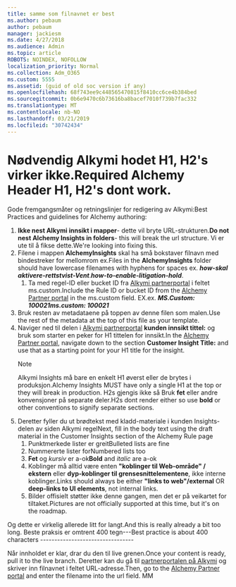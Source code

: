 ```yaml
---
title: samme som filnavnet er best
ms.author: pebaum
author: pebaum
manager: jackiesm
ms.date: 4/27/2018
ms.audience: Admin
ms.topic: article
ROBOTS: NOINDEX, NOFOLLOW
localization_priority: Normal
ms.collection: Adm_O365
ms.custom: 5555
ms.assetid: (guid of old soc version if any)
ms.openlocfilehash: 68f743ee9c448565470815f8410cc6ce4b384bed
ms.sourcegitcommit: 0b6e9470c6b73616ba8bacef7010f739b7fac332
ms.translationtype: MT
ms.contentlocale: nb-NO
ms.lasthandoff: 03/21/2019
ms.locfileid: "30742434"
---
```

# <a name="required-alchemy-header-h1-h2s-dont-work"></a><span data-ttu-id="4f217-102">Nødvendig Alkymi hodet H1, H2's virker ikke.</span><span class="sxs-lookup"><span data-stu-id="4f217-102">Required Alchemy Header H1, H2's dont work.</span></span>
<span data-ttu-id="4f217-103">Gode fremgangsmåter og retningslinjer for redigering av Alkymi:</span><span class="sxs-lookup"><span data-stu-id="4f217-103">Best Practices and guidelines for Alchemy authoring:</span></span>

1. <span data-ttu-id="4f217-104">**Ikke nest Alkymi innsikt i mapper**- dette vil bryte URL-strukturen.</span><span class="sxs-lookup"><span data-stu-id="4f217-104">**Do not nest Alchemy Insights in folders**- this will break the url structure.</span></span> <span data-ttu-id="4f217-105">Vi er ute til å fikse dette.</span><span class="sxs-lookup"><span data-stu-id="4f217-105">We're looking into fixing this.</span></span>
1. <span data-ttu-id="4f217-106">Filene i mappen **AlchemyInsights** skal ha små bokstaver filnavn med bindestreker for mellomrom ex.</span><span class="sxs-lookup"><span data-stu-id="4f217-106">Files in the **AlchemyInsights** folder should have lowercase filenames with hyphens for spaces ex.</span></span> <span data-ttu-id="4f217-107">***how-skal aktivere-rettstvist-Vent***.</span><span class="sxs-lookup"><span data-stu-id="4f217-107">***how-to-enable-litigation-hold***.</span></span>
    1. <span data-ttu-id="4f217-108">Ta med regel-ID eller bucket ID fra [Alkymi partnerportal](https://alchemyportal.azurewebsites.net) i feltet ms.custom.</span><span class="sxs-lookup"><span data-stu-id="4f217-108">Include the Rule ID or bucket ID from the [Alchemy Partner portal](https://alchemyportal.azurewebsites.net) in the ms.custom field.</span></span> <span data-ttu-id="4f217-109">EX.</span><span class="sxs-lookup"><span data-stu-id="4f217-109">ex.</span></span> <span data-ttu-id="4f217-110">***MS.Custom: 100021***</span><span class="sxs-lookup"><span data-stu-id="4f217-110">***ms.custom: 100021***</span></span>
1. <span data-ttu-id="4f217-111">Bruk resten av metadataene på toppen av denne filen som malen.</span><span class="sxs-lookup"><span data-stu-id="4f217-111">Use the rest of the metadata at the top of this file as your template.</span></span>
1. <span data-ttu-id="4f217-112">Naviger ned til delen i [Alkymi partnerportal](https://alchemyportal.azurewebsites.net) **kunden innsikt tittel:** og bruk som starter en peker for H1 tittelen for innsikt.</span><span class="sxs-lookup"><span data-stu-id="4f217-112">In the [Alchemy Partner portal](https://alchemyportal.azurewebsites.net), navigate down to the section **Customer Insight Title:** and use that as a starting point for your H1 title for the insight.</span></span> 
    > [!NOTE]
    > <span data-ttu-id="4f217-113">Alkymi Insights må bare en enkelt H1 øverst eller de brytes i produksjon.</span><span class="sxs-lookup"><span data-stu-id="4f217-113">Alchemy Insights MUST have only a single H1 at the top or they will break in production.</span></span> <span data-ttu-id="4f217-114">H2s gjengis ikke så Bruk **fet** eller andre konvensjoner på separate deler.</span><span class="sxs-lookup"><span data-stu-id="4f217-114">H2s dont render either so use **bold** or other conventions to signify separate sections.</span></span>
1. <span data-ttu-id="4f217-115">Deretter fyller du ut brødtekst med kladd-materiale i kunden Insights-delen av siden Alkymi regel</span><span class="sxs-lookup"><span data-stu-id="4f217-115">Next, fill in the body text using the draft material in the Customer Insights section of the Alchemy Rule page</span></span>
    1. <span data-ttu-id="4f217-116">Punktmerkede lister er greit</span><span class="sxs-lookup"><span data-stu-id="4f217-116">Bulleted lists are fine</span></span>
    1. <span data-ttu-id="4f217-117">Nummererte lister for</span><span class="sxs-lookup"><span data-stu-id="4f217-117">Numbered lists too</span></span>
    1. <span data-ttu-id="4f217-118">**Fet** og *kursiv* er a-ok</span><span class="sxs-lookup"><span data-stu-id="4f217-118">**Bold** and *italic* are a-ok</span></span>
    1. <span data-ttu-id="4f217-119">Koblinger må alltid være enten **"koblinger til Web-område" / ekstern** eller **dyp-koblinger til grensesnittelementene**, ikke interne koblinger.</span><span class="sxs-lookup"><span data-stu-id="4f217-119">Links should always be either **"links to web"/external** OR **deep-links to UI elements**, not internal links.</span></span>
    1. <span data-ttu-id="4f217-120">Bilder offisielt støtter ikke denne gangen, men det er på veikartet for tiltaket.</span><span class="sxs-lookup"><span data-stu-id="4f217-120">Pictures are not officially supported at this time, but it's on the roadmap.</span></span>

<span data-ttu-id="4f217-121">Og dette er virkelig allerede litt for langt.</span><span class="sxs-lookup"><span data-stu-id="4f217-121">And this is really already a bit too long.</span></span> <span data-ttu-id="4f217-122">Beste praksis er omtrent 400 tegn---</span><span class="sxs-lookup"><span data-stu-id="4f217-122">Best practice is about 400 characters ---------------------------------</span></span>

<span data-ttu-id="4f217-123">Når innholdet er klar, drar du den til live grenen.</span><span class="sxs-lookup"><span data-stu-id="4f217-123">Once your content is ready, pull it to the live branch.</span></span> <span data-ttu-id="4f217-124">Deretter kan du gå til [partnerportalen på Alkymi](https://alchemyportal.azurewebsites.net) og skriver inn filnavnet i feltet URL-adresse.</span><span class="sxs-lookup"><span data-stu-id="4f217-124">Then, go to the [Alchemy Partner portal](https://alchemyportal.azurewebsites.net) and enter the filename into the url field.</span></span> <span data-ttu-id="4f217-125">M</span><span class="sxs-lookup"><span data-stu-id="4f217-125">M</span></span>